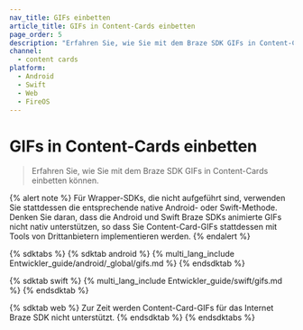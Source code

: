 ```yaml
---
nav_title: GIFs einbetten
article_title: GIFs in Content-Cards einbetten
page_order: 5
description: "Erfahren Sie, wie Sie mit dem Braze SDK GIFs in Content-Cards einbetten können."
channel:
  - content cards
platform:
  - Android
  - Swift
  - Web
  - FireOS
---
```


# GIFs in Content-Cards einbetten

> Erfahren Sie, wie Sie mit dem Braze SDK GIFs in Content-Cards einbetten können.

{% alert note %}
Für Wrapper-SDKs, die nicht aufgeführt sind, verwenden Sie stattdessen die entsprechende native Android- oder Swift-Methode. Denken Sie daran, dass die Android und Swift Braze SDKs animierte GIFs nicht nativ unterstützen, so dass Sie Content-Card-GIFs stattdessen mit Tools von Drittanbietern implementieren werden.
{% endalert %}

{% sdktabs %}
{% sdktab android %}
{% multi_lang_include Entwickler_guide/android/_global/gifs.md %}
{% endsdktab %}

{% sdktab swift %}
{% multi_lang_include Entwickler_guide/swift/gifs.md %}
{% endsdktab %}

{% sdktab web %}
Zur Zeit werden Content-Card-GIFs für das Internet Braze SDK nicht unterstützt.
{% endsdktab %}
{% endsdktabs %}

